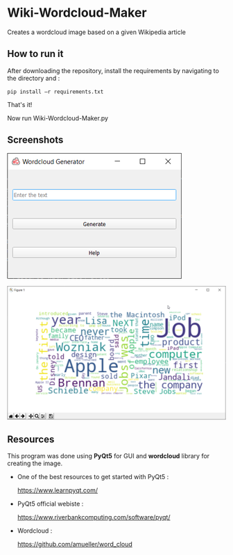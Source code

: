 # Wiki-Wordcloud-Maker

Creates a wordcloud image based on a given Wikipedia article

## How to run it

After downloading the repository, install the requirements by navigating to the directory and :

    pip install –r requirements.txt

That's it!

Now run Wiki-Wordcloud-Maker.py



## Screenshots



![Main app](/res/main_app.png)


![Wordcloud_example](/res/wordcloud_example.png)


## Resources

This program was done using **PyQt5** for GUI and **wordcloud** library for creating the image.

*  One of the best resources to get started with PyQt5 :
   
   https://www.learnpyqt.com/
   
*  PyQt5 official webiste :
   
   https://www.riverbankcomputing.com/software/pyqt/
   
*  Wordcloud :

   https://github.com/amueller/word_cloud
